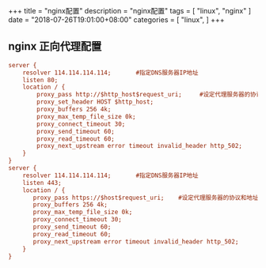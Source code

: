 
+++
title = "nginx配置"
description = "nginx配置"
tags = [
    "linux",
    "nginx"
]
date = "2018-07-26T19:01:00+08:00"
categories = [
    "linux",
]
+++


## nginx 正向代理配置

```ini
server {  
    resolver 114.114.114.114;       #指定DNS服务器IP地址  
    listen 80;  
    location / {  
        proxy_pass http://$http_host$request_uri;     #设定代理服务器的协议和地址  
        proxy_set_header HOST $http_host;
        proxy_buffers 256 4k;
        proxy_max_temp_file_size 0k; 
        proxy_connect_timeout 30;
        proxy_send_timeout 60;
        proxy_read_timeout 60;
        proxy_next_upstream error timeout invalid_header http_502;
    }  
}  
server {  
    resolver 114.114.114.114;       #指定DNS服务器IP地址  
    listen 443;  
    location / {  
       proxy_pass https://$host$request_uri;    #设定代理服务器的协议和地址  
       proxy_buffers 256 4k;
       proxy_max_temp_file_size 0k; 
       proxy_connect_timeout 30;
       proxy_send_timeout 60;
       proxy_read_timeout 60;
       proxy_next_upstream error timeout invalid_header http_502;
    }
}
```



